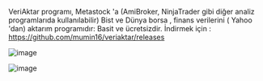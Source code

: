 VeriAktar programı, ﻿Metastock 'a (AmiBroker, NinjaTrader gibi diğer analiz programlarıda kullanılabilir) Bist ve Dünya borsa , finans verilerini ( Yahoo 'dan) aktarım programıdır: Basit ve ücretsizdir. 
İndirmek için : https://github.com/mumin16/veriaktar/releases

![image](https://github.com/user-attachments/assets/1788d749-b771-4b1b-a8e3-41c04fc54568)

![image](https://github.com/user-attachments/assets/01e1f06f-3209-4ba1-88f3-c5db247727ad)
